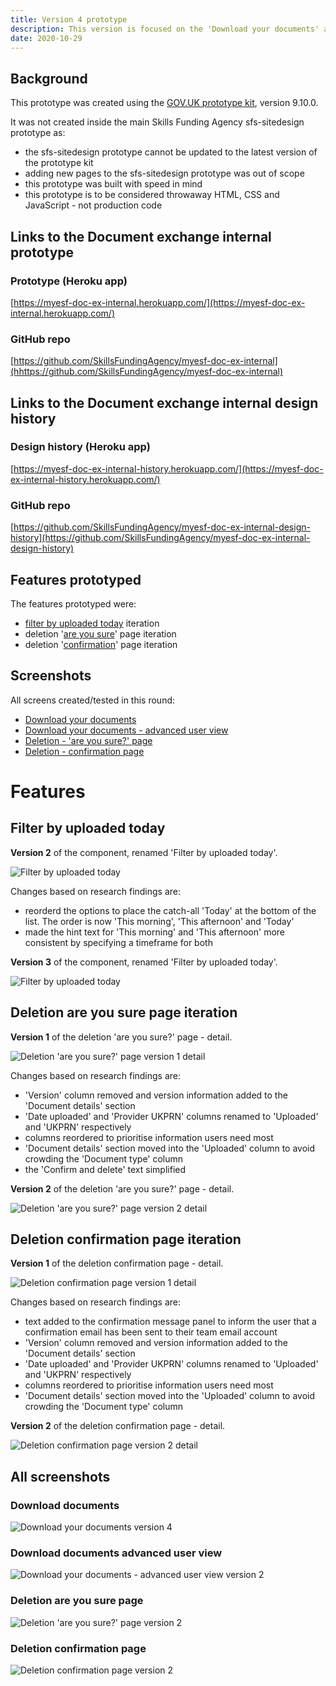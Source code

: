 ```yaml
---
title: Version 4 prototype
description: This version is focused on the 'Download your documents' and new deletion pages.
date: 2020-10-29
---
```


## Background

This prototype was created using the [GOV.UK prototype kit](https://govuk-prototype-kit.herokuapp.com/docs), version 9.10.0.

It was not created inside the main Skills Funding Agency sfs-sitedesign prototype as:

* the sfs-sitedesign prototype cannot be updated to the latest version of the prototype kit
* adding new pages to the sfs-sitedesign prototype was out of scope
* this prototype was built with speed in mind
* this prototype is to be considered throwaway HTML, CSS and JavaScript - not production code

## Links to the Document exchange internal prototype

### Prototype (Heroku app) ###
[https://myesf-doc-ex-internal.herokuapp.com/](https://myesf-doc-ex-internal.herokuapp.com/)

### GitHub repo ###
[https://github.com/SkillsFundingAgency/myesf-doc-ex-internal](hhttps://github.com/SkillsFundingAgency/myesf-doc-ex-internal)

## Links to the Document exchange internal design history

### Design history (Heroku app) ###
[https://myesf-doc-ex-internal-history.herokuapp.com/](https://myesf-doc-ex-internal-history.herokuapp.com/)

### GitHub repo ###
[https://github.com/SkillsFundingAgency/myesf-doc-ex-internal-design-history](https://github.com/SkillsFundingAgency/myesf-doc-ex-internal-design-history)

## Features prototyped

The features prototyped were:

* [filter by uploaded today](#filter-by-uploaded-today) iteration
* deletion '[are you sure](#deletion-are-you-sure-page-iteration)' page iteration
* deletion '[confirmation](#deletion-confirmation-page-iteration)' page iteration

## Screenshots

All screens created/tested in this round:

* [Download your documents](#download-documents)
* [Download your documents - advanced user view](#download-documents-advanced-user-view)
* [Deletion - 'are you sure?' page](#deletion-are-you-sure-page)
* [Deletion - confirmation page](#deletion-confirmation-page)

# Features

## Filter by uploaded today

**Version 2** of the component, renamed 'Filter by uploaded today'.

![Filter by uploaded today](../images/v3/uploaded-today-filter-v1.png)

Changes based on research findings are:

* reorderd the options to place the catch-all 'Today' at the bottom of the list. The order is now 'This morning', 'This afternoon' and 'Today'
* made the hint text for 'This morning' and 'This afternoon' more consistent by specifying a timeframe for both

**Version 3** of the component, renamed 'Filter by uploaded today'.

![Filter by uploaded today](../images/v4/uploaded-today-filter-v2.png)

## Deletion are you sure page iteration

**Version 1** of the deletion 'are you sure?' page - detail.

![Deletion 'are you sure?' page version 1 detail](../images/v4/deletion-are-you-sure-detail.png)

Changes based on research findings are:

* 'Version' column removed and version information added to the 'Document details' section
* 'Date uploaded' and 'Provider UKPRN' columns renamed to 'Uploaded' and 'UKPRN' respectively
* columns reordered to prioritise information users need most
* 'Document details' section moved into the 'Uploaded' column to avoid crowding the 'Document type' column
* the 'Confirm and delete' text simplified

**Version 2** of the deletion 'are you sure?' page - detail.

![Deletion 'are you sure?' page version 2 detail](../images/v4/deletion-are-you-sure-v2-detail.png)

## Deletion confirmation page iteration

**Version 1** of the deletion confirmation page - detail.

![Deletion confirmation page version 1 detail](../images/v4/deletion-confirmation-detail.png)

Changes based on research findings are:

* text added to the confirmation message panel to inform the user that a confirmation email has been sent to their team email account
* 'Version' column removed and version information added to the 'Document details' section
* 'Date uploaded' and 'Provider UKPRN' columns renamed to 'Uploaded' and 'UKPRN' respectively
* columns reordered to prioritise information users need most
* 'Document details' section moved into the 'Uploaded' column to avoid crowding the 'Document type' column

**Version 2** of the deletion confirmation page - detail.

![Deletion confirmation page version 2 detail](../images/v4/deletion-confirmation-v2-detail.png)

## All screenshots

### Download documents
![Download your documents version 4](../images/v4/download-documents-v4.png)

### Download documents advanced user view
![Download your documents - advanced user view version 2](../images/v4/download-documents-advanced-user-v2.png)

### Deletion are you sure page
![Deletion 'are you sure?' page version 2](../images/v4/deletion-are-you-sure-v2.png)

### Deletion confirmation page
![Deletion confirmation page version 2](../images/v4/deletion-confirmation-v2.png)